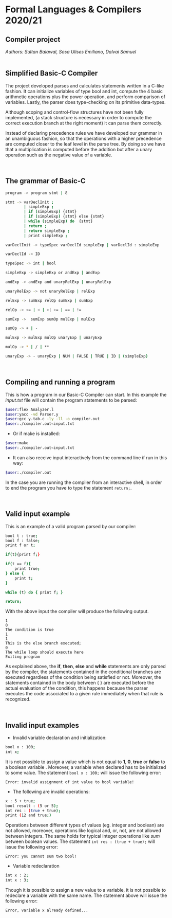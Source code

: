 # Formal Languages & Compilers 2020/21
## Compiler project
*Authors: Sultan Balawal, Sosa Ulises Emiliano, Dalvai Samuel*
<br><br>

## Simplified Basic-C Compiler

The project developed parses and calculates statements written in a C-like fashion. It can initialize variables of type bool and int, compute the 4 basic arithmetic operations plus the power operation, and perform comparison of variables. Lastly, the parser does type-checking on its primitive data-types.

Although scoping and control-flow structures have not been fully implemented, (a stack structure is necessary in order to compute the correct execution branch at the right moment) it can parse them correctly. 

Instead of declaring precedence rules we have developed our grammar in an unambiguous fashion, so that the operations with a higher precedence are computed closer to the leaf level in the parse tree. By doing so we have that a multiplication is computed before the addition but after a unary operation such as the negative value of a variable.

<br>

## The grammar of Basic-C

```bash
program -> program stmt | Ɛ

stmt -> varDeclInit ;
        | simpleExp ;
        | if (simpleExp) {stmt}
        | if (simpleExp) {stmt} else {stmt}
        | while (simpleExp) do  {stmt}
        | return ;
        | return simpleExp ;
        | print simpleExp ;

varDeclInit -> typeSpec varDeclId simpleExp | varDeclId : simpleExp

varDeclId -> ID

typeSpec -> int | bool

simpleExp -> simpleExp or andExp | andExp

andExp -> andExp and unaryRelExp | unaryRelExp

unaryRelExp -> not unaryRelExp | relExp

relExp -> sumExp relOp sumExp | sumExp

relOp -> <= | < | >| >= | == | !=

sumExp ->  sumExp sumOp mulExp | mulExp

sumOp -> + | -

mulExp -> mulExp mulOp unaryExp | unaryExp

mulOp -> * | / | **

unaryExp -> - unaryExp | NUM | FALSE | TRUE | ID | (simpleExp)

```
<br>

## Compiling and running a program

This is how a program in our Basic-C Compiler can start. In this example the *input.txt* file will contain the program statements to be parsed:
```bash 
$user:flex Analyzer.l
$user:yacc -vd Parser.y
$user:gcc y.tab.c -ly -ll -o compiler.out
$user:./compiler.out<input.txt
```

* Or if make is installed:
```bash 
$user:make
$user:./compiler.out<input.txt
```
* It can also receive input interactively from the command line if run in this way:
```bash
$user:./compiler.out
```
In the case you are running the compiler from an interactive shell, in order to end the program you have to type the statement `return;`.

<br>

## Valid input example
This is an example of a valid program parsed by our compiler:

```bash
bool t : true;
bool f : false;
print f or t;

if(t){print f;}

if(t == f){
    print true;
} else { 
    print t;
}

while (t) do { print f; }

return;
```
With the above input the compiler will produce the following output. 
```
1
0
The condition is true
1
1
This is the else branch executed;
0
The while loop should execute here
Exiting program
```
As explained above, the **if**, **then**, **else** and **while** statements are only parsed by the compiler, the statements contained in the conditional branches are executed regardless of the condition being satisfied or not. Moreover, the statements contained in the body between { } are executed before the actual evaluation of the condition, this happens because the parser executes the code associated to a given rule immediately when that rule is recognized.

<br>

## Invalid input examples

* Invalid variable declaration and initialization:
```bash
bool x : 100;
int x;
```
It is not possible to assign a value which is not equal to **1**, **0**, **true** or **false** to a boolean variable . Moreover, a variable when declared has to be initialized to some value. The statement `bool x : 100;` will issue the following error:
```
Error: invalid assignment of int value to bool variable!
```

* The following are invalid operations:
```bash
x : 5 + true; 
bool result : (5 or 5); 
int res : (true + true); 
print (12 and true;)
```
Operations between different types of values (eg. integer and boolean) are not allowed, moreover, operations like logical and, or, not, are not allowed between integers. The same holds for typical integer operations like *sum* between boolean values. The statement `int res : (true + true);` will issue the following error:
```
Error: you cannot sum two bool!
```

* Variable redeclaration
```bash
int x : 2;
int x : 3;
```
Though it is possible to assign a new value to a variable, it is not possible to redeclare a variable with the same name. The statement above will issue the following error:
```
Error, variable x already defined...
```
